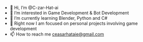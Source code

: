 - 👋 Hi, I’m @C-zar-Hat-ai
- 👀 I’m interested in Game Development & Bot Development 
- 🌱 I’m currently learning Blender, Python and C#
- 💞️ Right now I am focused on personal projects involving game development
- 📫 How to reach me ceasarhataie@gmail.com

<!---
C-zar-Hat-ai/C-zar-Hat-ai is a ✨ special ✨ repository because its `README.md` (this file) appears on your GitHub profile.
You can click the Preview link to take a look at your changes.
--->
